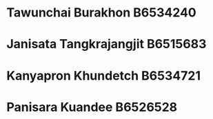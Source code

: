 # Tawunchai Burakhon B6534240
# Janisata Tangkrajangjit B6515683
# Kanyapron Khundetch B6534721
# Panisara Kuandee B6526528